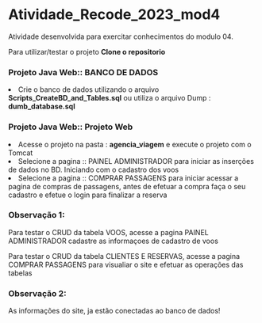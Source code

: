 # Atividade_Recode_2023_mod4
Atividade desenvolvida para exercitar conhecimentos do modulo 04.

<p> Para utilizar/testar o projeto <b>Clone o repositorio</b></p>

### Projeto Java Web:: BANCO DE DADOS
<li>Crie o banco de dados utilizando o arquivo <b>Scripts_CreateBD_and_Tables.sql</b> ou utiliza o arquivo Dump : <b>dumb_database.sql</b></li>


### Projeto Java Web:: Projeto Web
<li>Acesse  o projeto na pasta : <b>agencia_viagem</b> e execute o projeto com o Tomcat</li>
<li>Selecione a pagina :: PAINEL ADMINISTRADOR para iniciar as inserções de dados no BD. Iniciando com o cadastro dos voos</li>
<li>Selecione a pagina :: COMPRAR PASSAGENS  para iniciar acessar a pagina de compras de passagens, antes de efetuar a compra faça o seu cadastro e efetue o login para finalizar a reserva</li>

### Observação 1:
<p>Para testar o CRUD da tabela VOOS, acesse a pagina PAINEL ADMINISTRADOR   cadastre as informaçoes de cadastro de voos</p>
<p> Para testar o CRUD da tabela CLIENTES E RESERVAS, acesse a pagina COMPRAR PASSAGENS  para visualiar o site e efetuar as operações das tabelas</p>

### Observação 2:
<p>As informações do site, ja estão conectadas ao banco de dados!</p>

